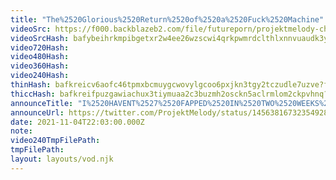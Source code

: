 ```yaml
---
title: "The%2520Glorious%2520Return%2520of%2520a%2520Fuck%2520Machine"
videoSrc: https://f000.backblazeb2.com/file/futureporn/projektmelody-chaturbate-2021-11-04.mp4
videoSrcHash: bafybeihrkmpibgetxr2w4ee26wzscwi4qrkpwmrdclthlxnnvuaudk3yki?filename=projektmelody-chaturbate-2021-11-04.mp4
video720Hash: 
video480Hash: 
video360Hash: 
video240Hash: 
thinHash: bafkreicv6aofc46tpmxbcmuygcwovylgcoo6pxjkn3tgy2tczudle7uzve?filename=20211104T220300Z_thin.jpg
thiccHash: bafkreifpuzgawiachux3tiymuaa2c3buzmh2osckn5aclrmlom2ckpvhnq?filename=20211104T220300Z_thicc.jpg
announceTitle: "I%2520HAVENT%2527%2520FAPPED%2520IN%2520TWO%2520WEEKS%250ASEND%2520HELP"
announceUrl: https://twitter.com/ProjektMelody/status/1456381673235492878
date: 2021-11-04T22:03:00.000Z
note: 
video240TmpFilePath: 
tmpFilePath: 
layout: layouts/vod.njk
---
```

